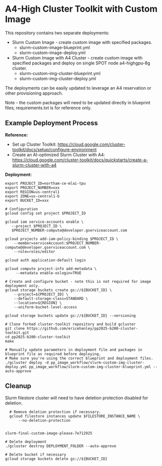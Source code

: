 # A4-High Cluster Toolkit with Custom Image
This repository contains two separate deployments:

 * Slurm Custom Image - create custom image with specified packages.
   * slurm-custom-image-blueprint.yml
   * slurm-custom-image-deploy.yml
 * Slurm Custom Image with A4 Cluster - create custom image with specified packages and deploy on single SPOT node a4-highgpu-8g cluster.
   * slurm-custom-img-cluster-blueprint.yml
   * slurm-custom-img-cluster-deploy.yml

The deployments can be easily updated to leverage an A4 reservation or other provisioning approach.

Note - the custom packages will need to be updated directly in blueprint files; requirements.txt is for reference only.

## Example Deployment Process
**Reference:**
 * Set up Cluster Toolkit: https://cloud.google.com/cluster-toolkit/docs/setup/configure-environment
 * Create an AI-optimized Slurm Cluster with A4: https://cloud.google.com/cluster-toolkit/docs/quickstarts/create-a-slurm-cluster-with-a4

**Deployment:**
```shell
export PROJECT_ID=northam-ce-mlai-tpu
export PROJECT_NUMBER=xxx
export REGION=us-central1
export ZONE=us-central1-b
export BUCKET_ID=xxx

# Configuration
gcloud config set project $PROJECT_ID

gcloud iam service-accounts enable \
   --project $PROJECT_ID \
   $PROJECT_NUMBER-compute@developer.gserviceaccount.com

gcloud projects add-iam-policy-binding $PROJECT_ID \
    --member=serviceAccount:$PROJECT_NUMBER-compute@developer.gserviceaccount.com \
    --role=roles/editor

gcloud auth application-default login

gcloud compute project-info add-metadata \
     --metadata enable-oslogin=TRUE

# Create and configure bucket - note this is not required for image deployment only.
gcloud storage buckets create gs://${BUCKET_ID} \
    --project=${PROJECT_ID} \
    --default-storage-class=STANDARD \
    --location=${REGION} \
    --uniform-bucket-level-access

gcloud storage buckets update gs://${BUCKET_ID} --versioning

# Clone forked cluster-toolkit repository and build gcluster
git clone https://github.com/ericehanley/pp2025-b200-cluster-toolkit.git
cd pp2025-b200-cluster-toolkit
make

# Manually update parameters in deployment file and packages in blueprint file as required before deploying.
# Make sure you're using the correct blueprint and deployment files.
./gcluster deploy -d pp_image_workflow/slurm-custom-img-cluster-deploy.yml pp_image_workflow/slurm-custom-img-cluster-blueprint.yml --auto-approve
```

## Cleanup

Slurm filestore cluster will need to have deletion protection disabled for deletion.

```shell
  # Remove deletion protection if necessary.
  gcloud filestore instances update $FILESTORE_INSTANCE_NAME \
      --no-deletion-protection


slurm-final-custom-image-please-7e712925

# Delete deployment
./gcluster destroy DEPLOYMENT_FOLDER --auto-approve

# Delete bucket if necessary
gcloud storage buckets delete gs://${BUCKET_ID}
```